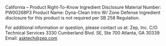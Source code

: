  
 
 
California – Product Right-To-Know Ingredient Disclosure 
Material Number: PW00268P3 
Product Name: Dyna-Clean Intro W/ Zone Defense 
Ingredient disclosure for this product is not required per SB 258 Regulation. 
 
For additional information or question, please contact us at: 
Zep, Inc. 
C/O Technical Services 
3330 Cumberland Blvd. SE, Ste 700 
Atlanta, GA 30339 
Email: asktech@zep.com 
 
 
 
 

